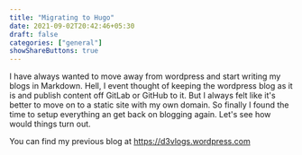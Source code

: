 ```yaml
---
title: "Migrating to Hugo"
date: 2021-09-02T20:42:46+05:30
draft: false
categories: ["general"]
showShareButtons: true
---
```


I have always wanted to move away from wordpress and start writing my blogs in Markdown.
Hell, I event thought of keeping the wordpress blog as it is and publish content off GitLab or GitHub to it.
But I always felt like it's better to move on to a static site with my own domain.
So finally I found the time to setup everything an get back on blogging again.
Let's see how would things turn out.  

You can find my previous blog at https://d3vlogs.wordpress.com



